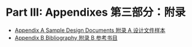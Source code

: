 # Part III: Appendixes 第三部分：附录

* [Appendix A Sample Design Documents 附录 A 设计文件样本](/part-3/appendix-a/readme.md)
* [Appendix B Bibliography 附录 B 参考书目](/part-3/appendix-b/readme.md)
